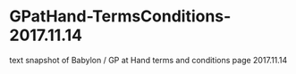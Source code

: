 # GPatHand-TermsConditions-2017.11.14
text snapshot of Babylon / GP at Hand terms and conditions page 2017.11.14
